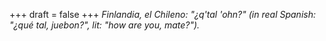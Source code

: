 
+++
draft = false
+++
_Finlandia, el Chileno: "¿q'tal 'ohn?" (in real Spanish: "¿qué tal, juebon?", lit: "how are you, mate?")._
